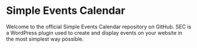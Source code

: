 # Simple Events Calendar

Welcome to the official Simple Events Calendar repository on GitHub. SEC is a WordPress plugin used to create and display events on your website in the most simplest way possible.
